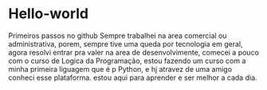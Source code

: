 # Hello-world
Primeiros passos no github
Sempre trabalhei na area comercial ou administrativa, porem, sempre tive uma queda por tecnologia em geral, agora resolvi entrar pra valer na area de desenvolvimente, comecei a pouco com o curso de Logica da Programação, estou fazendo um curso com a minha primeira liguagem que é p Python, e hj atravez de uma amigo conheci esse plataforma. estou aqui para aprender e ser melhor a cada dia.
